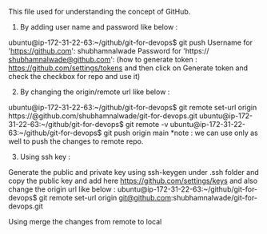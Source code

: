 This file used for understanding the concept of GitHub.

1) By adding user name and password like below :

ubuntu@ip-172-31-22-63:~/github/git-for-devops$ git push
Username for 'https://github.com':  shubhamnalwade
Password for 'https:// shubhamnalwade@github.com': <token generated from github account>
(how to generate token : https://github.com/settings/tokens and then click on Generate token and check the checkbox for repo and use it)

2) By changing the origin/remote url like below :

ubuntu@ip-172-31-22-63:~/github/git-for-devops$ git remote set-url origin  https://<token>@github.com/shubhamnalwade/git-for-devops.git
ubuntu@ip-172-31-22-63:~/github/git-for-devops$ git remote -v
ubuntu@ip-172-31-22-63:~/github/git-for-devops$ git push origin main
*note : we can use only <git push> as well to push the changes to remote repo.

3) Using ssh key :

Generate the public and private key using ssh-keygen under .ssh folder and 
copy the public key and add here https://github.com/settings/keys and
also change the origin url like below :
ubuntu@ip-172-31-22-63:~/github/git-for-devops$ git remote set-url origin git@github.com:shubhamnalwade/git-for-devops.git

Using <git pull> merge the changes from remote to local
